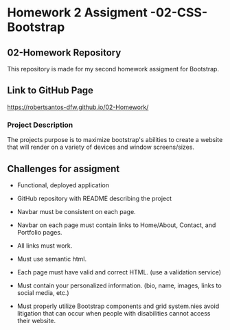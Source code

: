 # Homework 2 Assigment -02-CSS-Bootstrap

## 02-Homework Repository

This repository is made for my second homework assigment for Bootstrap. 

## Link to GitHub Page

https://robertsantos-dfw.github.io/02-Homework/

### Project Description

The projects purpose is to maximize bootstrap's abilities to create a website that will render on a variety of devices and window screens/sizes.

## Challenges for assigment

* Functional, deployed application

* GitHub repository with README describing the project

* Navbar must be consistent on each page.

* Navbar on each page must contain links to Home/About, Contact, and Portfolio pages.

* All links must work.

* Must use semantic html.

* Each page must have valid and correct HTML. (use a validation service)

* Must contain your personalized information. (bio, name, images, links to social media, etc.)

* Must properly utilize Bootstrap components and grid system.nies avoid litigation that can occur when people with disabilities cannot access their website.

